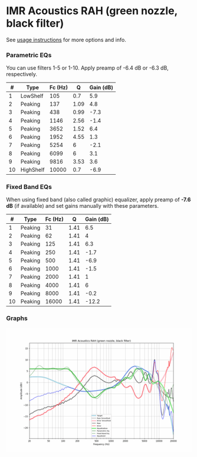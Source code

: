 # IMR Acoustics RAH (green nozzle, black filter)
See [usage instructions](https://github.com/jaakkopasanen/AutoEq#usage) for more options and info.

### Parametric EQs
You can use filters 1-5 or 1-10. Apply preamp of -6.4 dB or -6.3 dB, respectively.

|   # | Type      |   Fc (Hz) |    Q |   Gain (dB) |
|-----|-----------|-----------|------|-------------|
|   1 | LowShelf  |       105 | 0.7  |         5.9 |
|   2 | Peaking   |       137 | 1.09 |         4.8 |
|   3 | Peaking   |       438 | 0.99 |        -7.3 |
|   4 | Peaking   |      1146 | 2.56 |        -1.4 |
|   5 | Peaking   |      3652 | 1.52 |         6.4 |
|   6 | Peaking   |      1952 | 4.55 |         1.3 |
|   7 | Peaking   |      5254 | 6    |        -2.1 |
|   8 | Peaking   |      6099 | 6    |         3.1 |
|   9 | Peaking   |      9816 | 3.53 |         3.6 |
|  10 | HighShelf |     10000 | 0.7  |        -6.9 |

### Fixed Band EQs
When using fixed band (also called graphic) equalizer, apply preamp of **-7.6 dB** (if available) and set gains manually with these parameters.

|   # | Type    |   Fc (Hz) |    Q |   Gain (dB) |
|-----|---------|-----------|------|-------------|
|   1 | Peaking |        31 | 1.41 |         6.5 |
|   2 | Peaking |        62 | 1.41 |         4   |
|   3 | Peaking |       125 | 1.41 |         6.3 |
|   4 | Peaking |       250 | 1.41 |        -1.7 |
|   5 | Peaking |       500 | 1.41 |        -6.9 |
|   6 | Peaking |      1000 | 1.41 |        -1.5 |
|   7 | Peaking |      2000 | 1.41 |         1   |
|   8 | Peaking |      4000 | 1.41 |         6   |
|   9 | Peaking |      8000 | 1.41 |        -0.2 |
|  10 | Peaking |     16000 | 1.41 |       -12.2 |

### Graphs
![](./IMR%20Acoustics%20RAH%20(green%20nozzle,%20black%20filter).png)
